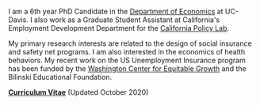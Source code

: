 I am a 6th year PhD Candidate in the [Department of Economics](https://economics.ucdavis.edu/) at UC-Davis. I also work as a Graduate Student Assistant at California's Employment Development Department for the [California Policy Lab](https://www.capolicylab.org/).

My primary research interests are related to the design of social insurance and safety net programs. I am also interested in the economics of health behaviors. My recent work on the US Unemployment Insurance program has been funded by the [Washington Center for Equitable Growth](https://equitablegrowth.org/) and the Bilinski Educational Foundation.

__[Curriculum Vitae](/pdf/schnorr_cv_6oct2020.pdf")__ (Updated October 2020)
